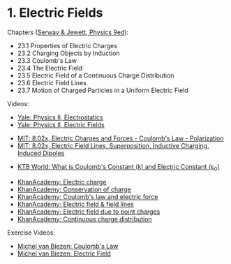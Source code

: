 # 1. Electric Fields

Chapters ([Serway & Jewett, Physics 9ed](https://annas-archive.org/md5/076b2e7e2084a32914bcb8ca29d04f4d)):
- 23.1 Properties of Electric Charges
- 23.2 Charging Objects by Induction
- 23.3 Coulomb's Law
- 23.4 The Electric Field
- 23.5 Electric Field of a Continuous Charge Distribution
- 23.6 Electric Field Lines
- 23.7 Motion of Charged Particles in a Uniform Electric Field

Videos: 
- [Yale: Physics II, Electrostatics](https://www.youtube.com/watch?v=NK-BxowMIfg&list=PLD07B2225BB40E582&index=1)
- [Yale: Physics II, Electric Fields](https://www.youtube.com/watch?v=xnSc_OWpCuY&list=PLD07B2225BB40E582&index=2)
<!---->
- [MIT: 8.02x, Electric Charges and Forces - Coulomb's Law - Polarization](https://www.youtube.com/watch?v=x1-SibwIPM4&list=PLyQSN7X0ro2314mKyUiOILaOC2hk6Pc3j&index=2)
- [MIT: 8.02x, Electric Field Lines, Superposition, Inductive Charging, Induced Dipoles](https://www.youtube.com/watch?v=Pd9HY8iLiCA&list=PLyQSN7X0ro2314mKyUiOILaOC2hk6Pc3j&index=3)
<!---->
- [KTB World: What is Coulomb's Constant (k) and Electric Constant (ε<sub>0</sub>)](https://www.youtube.com/watch?v=809bJaG1c_Q)
<!---->
- [KhanAcademy: Electric charge](https://www.khanacademy.org/science/in-in-class-12th-physics-india/in-in-electric-charges-and-field/in-in-electric-charge-ap/v/triboelectric-effect-and-charge)
- [KhanAcademy: Conservation of charge](https://www.khanacademy.org/science/in-in-class-12th-physics-india/in-in-electric-charges-and-field/in-in-conservation-of-charge/v/conservation-of-charge)
- [KhanAcademy: Coulomb's law and electric force](https://www.khanacademy.org/science/in-in-class-12th-physics-india/in-in-electric-charges-and-field/in-in-coulombs-law-and-electric-force/v/coulombs-law)
- [KhanAcademy: Electric field & field lines](https://www.khanacademy.org/science/in-in-class-12th-physics-india/in-in-electric-charges-and-field/in-in-electric-field/v/electric-field-definition)
- [KhanAcademy: Electric field due to point charges](https://www.khanacademy.org/science/in-in-class-12th-physics-india/in-in-electric-charges-and-field/x51bd77206da864f3:electric-field-due-to-point-charges/v/magnitude-of-electric-field-created-by-a-charge)
- [KhanAcademy: Continuous charge distribution](https://www.khanacademy.org/science/in-in-class-12th-physics-india/in-in-electric-charges-and-field/x51bd77206da864f3:continuous-charge-distribution/v/charge-density-continuous-charge-distribution)

Exercise Videos:
- [Michel van Biezen: Coulomb's Law](https://www.youtube.com/playlist?list=PLX2gX-ftPVXXmkaz1o-gTRDw5wK7Ytw_H)
- [Michel van Biezen: Electric Field](https://www.youtube.com/playlist?list=PLX2gX-ftPVXUe627lsPqwktId0czDxadk)
